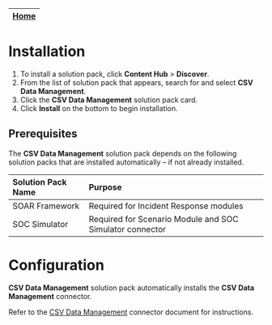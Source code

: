 | [Home](https://github.com/fortinet-fortisoar/solution-pack-csv-data-management/blob/release/1.1.0/README.md) |
|--------------------------------------------|

# Installation

1. To install a solution pack, click **Content Hub** > **Discover**.
2. From the list of solution pack that appears, search for and select **CSV Data Management**.
3. Click the **CSV Data Management** solution pack card.
4. Click **Install** on the bottom to begin installation.

## Prerequisites

The **CSV Data Management** solution pack depends on the following solution packs that are installed automatically &ndash; if not already installed.

| Solution Pack Name | Purpose                                                  |
|:-------------------|:---------------------------------------------------------|
| SOAR Framework     | Required for Incident Response modules                   |
| SOC Simulator      | Required for Scenario Module and SOC Simulator connector |


# Configuration

**CSV Data Management** solution pack automatically installs the **CSV Data Management** connector.

Refer to the [CSV Data Management](https://docs.fortinet.com/document/fortisoar/1.0.0/csv-data-management/270/csv-data-management-v1-0-0#Configuring_the_connector) connector document for instructions.
